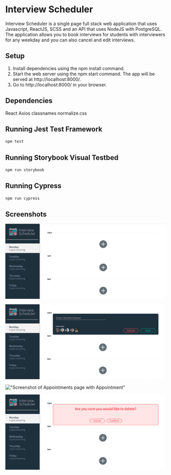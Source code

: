 # Interview Scheduler

Interview Scheduler is a single page full stack web application that uses Javascript, ReactJS, SCSS and an API that uses NodeJS with PostgreSQL. The application allows you to book interviews for students with interviewers for any weekday and you can also cancel and edit interviews.

## Setup

1. Install dependencies using the npm install command.
2. Start the web server using the npm start command. The app will be served at http://localhost:8000/.
3. Go to http://localhost:8000/ in your browser.

## Dependencies

React
Axios
classnames
normalize.css

## Running Jest Test Framework

```sh
npm test
```

## Running Storybook Visual Testbed

```sh
npm run storybook
```

## Running Cypress

```sh
npm run cypress

```
## Screenshots
!["Screenshot of Appointments page with no appointment"](https://github.com/ghulammurtaza27/scheduler/blob/master/docs/Scheduler%20-1.png?raw=true)

!["Screenshot of Appointments page with Appointment Form"](https://github.com/ghulammurtaza27/scheduler/blob/master/docs/Scheduler%20-%202.png?raw=true)

!["Screenshot of Appointments page with Appointment"](https://user-images.githubusercontent.com/12707831/202583108-e85d606f-b4b3-426b-8c85-45589d1f5344.png)


!["Screenshot of Appointments page with Appointment Deletion Confirmation"](https://github.com/ghulammurtaza27/scheduler/blob/master/docs/Scheduler%20-%204.png?raw=true)

